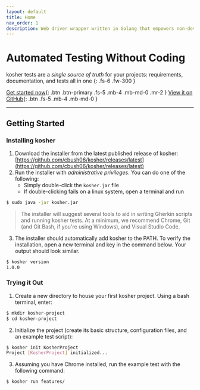 ```yaml
---
layout: default
title: Home
nav_order: 1
description: Web driver wrapper written in Golang that empowers non-developers to functionally test web applications using simple Gherkin scripts.
---
```


# Automated Testing Without Coding

kosher tests are a _single source of truth_ for your projects: requirements, documentation, and tests all in one
{: .fs-6 .fw-300 }

[Get started now](#getting-started){: .btn .btn-primary .fs-5 .mb-4 .mb-md-0 .mr-2 } [View it on GitHub](https://github.com/cbush06/kosher){: .btn .fs-5 .mb-4 .mb-md-0 } 

---

## Getting Started

### Installing kosher

1. Download the installer from the latest published release of kosher: [https://github.com/cbush06/kosher/releases/latest](https://github.com/cbush06/kosher/releases/latest)
2. Run the installer with *administrative privileges*. You can do one of the following:
   * Simply double-click the `kosher.jar` file
   * If double-clicking fails on a linux system, open a terminal and run
```bash
$ sudo java -jar kosher.jar
```
> The installer will suggest several tools to aid in writing Gherkin scripts and running kosher tests. At a minimum, we recommend Chrome, Git (and Git Bash, if you're using Windows), and Visual Studio Code.
3. The installer should automatically add kosher to the PATH. To verify the installation, open a new terminal and key in the command below. Your output should look similar.
```bash
$ kosher version
1.0.0
```

### Trying it Out

1. Create a new directory to house your first kosher project. Using a bash terminal, enter:
```bash
$ mkdir kosher-project
$ cd kosher-project
```
2. Initialize the project (create its basic structure, configuration files, and an example test script):
```bash
$ kosher init KosherProject
Project [KosherProject] initialized...
```
3. Assuming you have Chrome installed, run the example test with the following command:
```bash
$ kosher run features/
```
